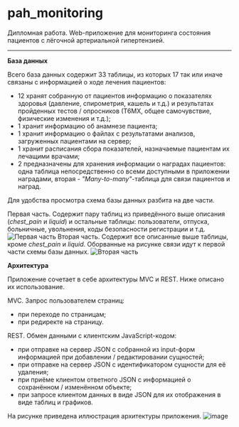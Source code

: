 # pah_monitoring
Дипломная работа. Web-приложение для мониторинга состояния пациентов с лёгочной артериальной гипертензией.

_______

**База данных**

Всего база данных содержит 33 таблицы, из которых 17 так или иначе связаны с информацией о ходе лечения пациентов:
- 12 хранят собранную от пациентов информацию о показателях здоровья (давление, спирометрия, кашель и т.д.) и результатах пройденных тестов / опросников (Т6МХ, общее самочувствие, физические изменения и т.д.);
- 1 хранит информацию об анамнезе пациента;
- 1 хранит информацию о файлах с результатами анализов, загруженных пациентами на сервер;
- 1 хранит расписания сбора показателей, назначаемые пациентам их лечащими врачами;
- 2 предназначены для хранения информации о наградах пациентов: одна таблица непосредственно со всеми доступными в приложении наградами, вторая - *"Many-to-many"*-таблица для связи пациентов и наград.

Для удобства просмотра схема базы данных разбита на две части.

Первая часть. Содержит пару таблиц из приведённого выше описания (*chest_pain* и *liquid*) и остальные таблицы: пользователи, отпуска, больничные, увольнения, коды безопасности регистрации и т.д.
![Первая часть](https://github.com/user-attachments/assets/927bd989-f75a-4048-9b7a-1a91fddcdb97)
Вторая часть. Содержит все описанные выше таблицы, кроме *chest_pain* и *liquid*. Оборванные на рисунке связи идут к первой части схемы базы данных.
![Вторая часть](https://github.com/user-attachments/assets/51e76912-1be7-4587-a80c-2bf739e9243a)

**Архитектура**

Приложение сочетает в себе архитектуры MVC и REST. Ниже описано их использование.

MVC. Запрос пользователем страниц:

- при переходе по страницам;
- при редиректе на страницу.

REST. Обмен данными с клиентским JavaScript-кодом:

- при отправке на сервер JSON с собранной из input-форм информацией при добавлении / редактировании сущностей;
- при отправке на сервер JSON с идентификатором сущности для её удаления;
- при приёме клиентом ответного JSON с информацией о сохранённом / изменённом объекте;
- при запросе клиентом данных в виде JSON для их отображения в виде таблиц и графиков.

На рисунке приведена иллюстрация архитектуры приложения.
![image](https://github.com/user-attachments/assets/1e26055f-9050-4378-8c7a-488ec0ff09c0)
